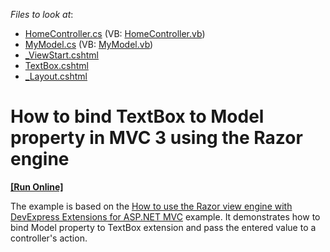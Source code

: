 <!-- default file list -->
*Files to look at*:

* [HomeController.cs](./CS/RazorSupport/Controllers/HomeController.cs) (VB: [HomeController.vb](./VB/RazorSupport/Controllers/HomeController.vb))
* [MyModel.cs](./CS/RazorSupport/Models/MyModel.cs) (VB: [MyModel.vb](./VB/RazorSupport/Models/MyModel.vb))
* [_ViewStart.cshtml](./CS/RazorSupport/Views/_ViewStart.cshtml)
* [TextBox.cshtml](./CS/RazorSupport/Views/Home/TextBox.cshtml)
* [_Layout.cshtml](./CS/RazorSupport/Views/Shared/_Layout.cshtml)
<!-- default file list end -->
# How to bind TextBox to Model property in MVC 3 using the Razor engine
<!-- run online -->
**[[Run Online]](https://codecentral.devexpress.com/e2886/)**
<!-- run online end -->


<p>The example is based on the <a href="https://www.devexpress.com/Support/Center/p/E2837">How to use the Razor view engine with DevExpress Extensions for ASP.NET MVC</a> example. It demonstrates how to bind Model property to TextBox extension and pass the entered value to a controller's action.</p>

<br/>


